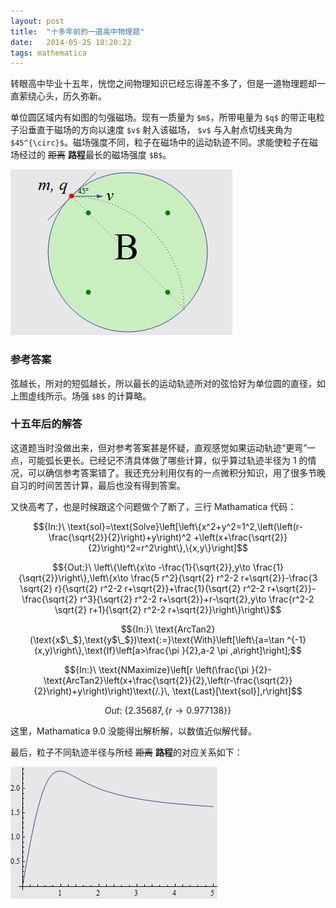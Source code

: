 ```yaml
---
layout: post
title:  "十多年前的一道高中物理题"
date:   2014-05-25 18:20:22
tags: mathematica 
---
```


转眼高中毕业十五年，恍惚之间物理知识已经忘得差不多了，但是一道物理题却一直萦绕心头，历久弥新。

单位圆区域内有如图的匀强磁场。现有一质量为 `$m$`，所带电量为 `$q$` 的带正电粒子沿垂直于磁场的方向以速度 `$v$` 射入该磁场， `$v$` 与入射点切线夹角为 `$45^{\circ}$`。磁场强度不同，粒子在磁场中的运动轨迹不同。求能使粒子在磁场经过的 <s>距离</s> **路程**最长的磁场强度 `$B$`。

![problem](/img/old_phy_problem.png)

### 参考答案

弦越长，所对的短弧越长，所以最长的运动轨迹所对的弦恰好为单位圆的直径，如上图虚线所示。场强 `$B$` 的计算略。

### 十五年后的解答

这道题当时没做出来，但对参考答案甚是怀疑，直观感觉如果运动轨迹“更弯”一点，可能弧长更长。已经记不清具体做了哪些计算，似乎算过轨迹半径为 1 的情况，可以确信参考答案错了。我还充分利用仅有的一点微积分知识，用了很多节晚自习的时间苦苦计算，最后也没有得到答案。

又快高考了，也是时候跟这个问题做个了断了，三行 Mathamatica 代码：

$${In:}\ \text{sol}=\text{Solve}\left[\left\{x^2+y^2=1^2,\left(\left(r-\frac{\sqrt{2}}{2}\right)+y\right)^2
   +\left(x+\frac{\sqrt{2}}{2}\right)^2=r^2\right\},\{x,y\}\right]$$

$${Out:}\ \left\{\left\{x\to -\frac{1}{\sqrt{2}},y\to \frac{1}{\sqrt{2}}\right\},\left\{x\to \frac{5 r^2}{\sqrt{2} r^2-2
   r+\sqrt{2}}-\frac{3 \sqrt{2} r}{\sqrt{2} r^2-2 r+\sqrt{2}}+\frac{1}{\sqrt{2} r^2-2 r+\sqrt{2}}-\frac{\sqrt{2}
   r^3}{\sqrt{2} r^2-2 r+\sqrt{2}}+r-\sqrt{2},y\to \frac{r^2-2 \sqrt{2} r+1}{\sqrt{2} r^2-2
   r+\sqrt{2}}\right\}\right\}$$

$${In:}\ \text{ArcTan2}(\text{x$\_$},\text{y$\_$})\text{:=}\text{With}\left[\left\{a=\tan
   ^{-1}(x,y)\right\},\text{If}\left[a>\frac{\pi }{2},a-2 \pi ,a\right]\right];$$

$${In:}\ \text{NMaximize}\left[r \left(\frac{\pi
   }{2}-\text{ArcTan2}\left(x+\frac{\sqrt{2}}{2},\left(r-\frac{\sqrt{2}}{2}\right)+y\right)\right)\text{/.}\,
   \text{Last}[\text{sol}],r\right]$$

$${Out:}\ \{2.35687,\{r\to 0.977138\}\}$$

这里，Mathamatica 9.0 没能得出解析解，以数值近似解代替。

最后，粒子不同轨迹半径与所经 <s>距离</s> **路程**的对应关系如下：

![distance vs r](/img/old_phy_vs_r.png)
